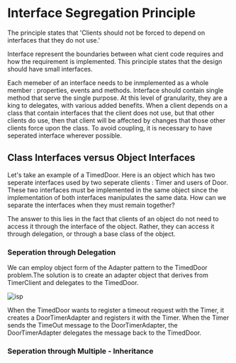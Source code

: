 
# Interface Segregation Principle

The principle states that 'Clients should not be forced to depend on interfaces that they do not use.'

Interface represent the boundaries between what cient code requires and how the requirement is implemented. This principle states that the design should have small interfaces.

Each memeber of an interface needs to be inmplemented as a whole member : properties, events and methods. Interface should contain single method that serve the single purpose. At this level of granularity, they are a king to delegates, with various added benefits. When a client depends on a class that contain interfaces that the client does not use, but that other clients do use, then that client will be affected by changes that those other clients force upon the class. To avoid coupling, it is necessary to have seperated interface wherever possible.

## Class Interfaces versus Object Interfaces

Let's take an example of a TimedDoor. Here is an object which has two seperate interfaces used by two seperate clients : Timer and users of Door. These two interfaces must be implemented in the same object since the implementation of both interfaces manipulates the same data. How can we separate the interfaces when they must remain together?

The answer to this lies in the fact that clients of an object do not need to access it through the interface of the object. Rather, they can access it through delegation, or through a base class of the object.

### Seperation through Delegation

We can employ object form of the Adapter pattern to the TimedDoor problem.The solution is to create an adapter object that derives from TimerClient and delegates to the TimedDoor.

![isp](https://github.com/deekshakukreti/Images/blob/main/DoorTimerAdapter.png)

When the TimedDoor wants to register a timeout request with the Timer, it creates a DoorTimerAdapter and registers it with the Timer. When the Timer sends the TimeOut message to the DoorTimerAdapter, the DoorTimerAdapter delegates the message back to the TimedDoor.

### Seperation through Multiple - Inheritance







